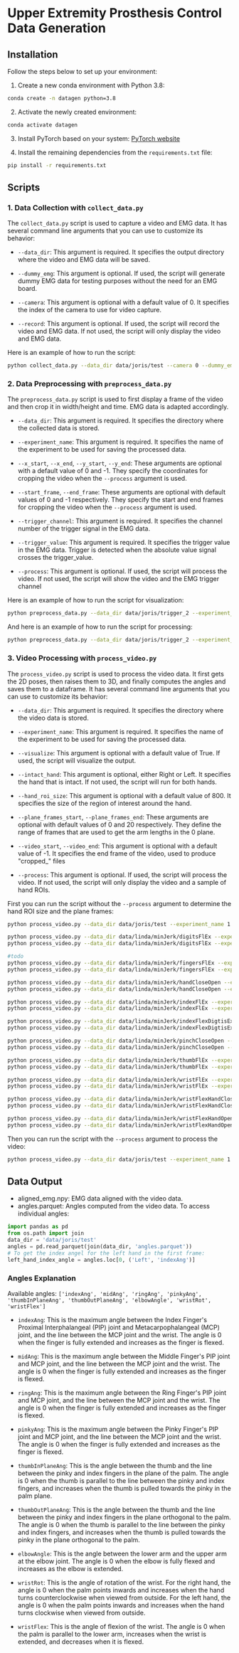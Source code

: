 # Upper Extremity Prosthesis Control Data Generation

## Installation

Follow the steps below to set up your environment:

1. Create a new conda environment with Python 3.8:

```bash
conda create -n datagen python=3.8
```

2. Activate the newly created environment:

```bash
conda activate datagen
```

3. Install PyTorch based on your system: [PyTorch website](https://pytorch.org/get-started/locally/)

4. Install the remaining dependencies from the `requirements.txt` file:

```bash
pip install -r requirements.txt
```

## Scripts

### 1. Data Collection with `collect_data.py`

The `collect_data.py` script is used to capture a video and EMG data. It has several command line arguments that you can
use to customize its behavior:

- `--data_dir`: This argument is required. It specifies the output directory where the video and EMG data will be saved.

- `--dummy_emg`: This argument is optional. If used, the script will generate dummy EMG data for testing purposes
  without the need for an EMG board.

- `--camera`: This argument is optional with a default value of 0. It specifies the index of the camera to use for video
  capture.

- `--record`: This argument is optional. If used, the script will record the video and EMG data. If not used, the script
  will only display the video and EMG data.



Here is an example of how to run the script:

```bash
python collect_data.py --data_dir data/joris/test --camera 0 --dummy_emg --record
```

### 2. Data Preprocessing with `preprocess_data.py`

The `preprocess_data.py` script is used to first display a frame of the video and then crop it in width/height and time.
EMG data is adapted accordingly.

- `--data_dir`: This argument is required. It specifies the directory where the collected data is stored.

- `--experiment_name`: This argument is required. It specifies the name of the experiment
  to be used for saving the processed data.

- `--x_start`, `--x_end`, `--y_start`, `--y_end`: These arguments are optional with a default value of 0 and -1. They specify
  the coordinates for cropping the video when the `--process` argument is used.

- `--start_frame`, `--end_frame`: These arguments are optional with default values of 0 and -1 respectively. They
  specify the start and end frames for cropping the video when the `--process` argument is used.

- `--trigger_channel`: This argument is required. It specifies the channel number of the trigger signal in the EMG data.

- `--trigger_value`: This argument is required. It specifies the trigger value in the EMG data. Trigger is detected when
  the absolute value signal crosses the trigger_value.

- `--process`: This argument is optional. If used, the script will process the video. If not used, the script will show the video and the EMG trigger channel

Here is an example of how to run the script for visualization:

```bash
python preprocess_data.py --data_dir data/joris/trigger_2 --experiment_name 1 --trigger_channel 7 
```

And here is an example of how to run the script for processing:

```bash
python preprocess_data.py --data_dir data/joris/trigger_2 --experiment_name 1 --start_frame 544 --end_frame 14246 --trigger_channel 7 --trigger_value 600 --process
```

### 3. Video Processing with `process_video.py`

The `process_video.py` script is used to process the video data. It first gets the 2D poses, then raises them to 3D, and
finally computes the angles and saves them to a dataframe. It has several command line arguments that you can use to
customize its behavior:


- `--data_dir`: This argument is required. It specifies the directory where the video data is stored.

- `--experiment_name`: This argument is required. It specifies the name of the experiment to be used for saving the
  processed data.

- `--visualize`: This argument is optional with a default value of True. If used, the script will visualize the output.

- `--intact_hand`: This argument is optional, either Right or Left. It specifies the hand that is intact. If not used, the script will run for both hands.

- `--hand_roi_size`: This argument is optional with a default value of 800. It specifies the size of the region of interest
  around the hand.

- `--plane_frames_start`, `--plane_frames_end`: These arguments are optional with default values of 0 and 20 respectively. They define the range of frames that are used to get the arm lengths in the 0 plane.

- `--video_start`, `--video_end`: This argument is optional with a default value of -1. It specifies the end frame of the video, used to produce "cropped_" files

- `--process`: This argument is optional. If used, the script will process the video. If not used, the script will only
  display the video and a sample of hand ROIs.


First you can run the script without the `--process` argument to determine the hand ROI size and the plane frames:
```bash
python process_video.py --data_dir data/joris/test --experiment_name 1

python process_video.py --data_dir data/linda/minJerk/digitsFlEx --experiment_name 1 --hand_roi_size 450
python process_video.py --data_dir data/linda/minJerk/digitsFlEx --experiment_name 1 --hand_roi_size 450 --visualize --intact_hand Left --plane_frames_start 200 --plane_frames_end 500 --video_start 500 --video_end 2200 --process

#todo
python process_video.py --data_dir data/linda/minJerk/fingersFlEx --experiment_name 1 --hand_roi_size 450
python process_video.py --data_dir data/linda/minJerk/fingersFlEx --experiment_name 1 --hand_roi_size 450 --visualize --intact_hand Left --plane_frames_start 200 --plane_frames_end 500 --video_start 500 --video_end 2400 --process

python process_video.py --data_dir data/linda/minJerk/handCloseOpen --experiment_name 1 --hand_roi_size 450
python process_video.py --data_dir data/linda/minJerk/handCloseOpen --experiment_name 1 --hand_roi_size 450 --visualize --intact_hand Left --plane_frames_start 100 --plane_frames_end 400 --video_start 400 --video_end 2200 --process

python process_video.py --data_dir data/linda/minJerk/indexFlEx --experiment_name 1 --hand_roi_size 450
python process_video.py --data_dir data/linda/minJerk/indexFlEx --experiment_name 1 --hand_roi_size 450 --visualize --intact_hand Left --plane_frames_start 100 --plane_frames_end 400 --video_start 450 --video_end 3700 --process

python process_video.py --data_dir data/linda/minJerk/indexFlexDigtisEx --experiment_name 1 --hand_roi_size 450
python process_video.py --data_dir data/linda/minJerk/indexFlexDigtisEx --experiment_name 1 --hand_roi_size 450 --visualize --intact_hand Left --plane_frames_start 150 --plane_frames_end 500 --video_start 550 --video_end 2400 --process

python process_video.py --data_dir data/linda/minJerk/pinchCloseOpen --experiment_name 1 --hand_roi_size 450
python process_video.py --data_dir data/linda/minJerk/pinchCloseOpen --experiment_name 1 --hand_roi_size 450 --visualize --intact_hand Left --plane_frames_start 100 --plane_frames_end 400 --video_start 500 --video_end 2000 --process

python process_video.py --data_dir data/linda/minJerk/thumbFlEx --experiment_name 1 --hand_roi_size 450
python process_video.py --data_dir data/linda/minJerk/thumbFlEx --experiment_name 1 --hand_roi_size 450 --visualize --intact_hand Left --plane_frames_start 100 --plane_frames_end 400 --video_start 450 --video_end 2400 --process

python process_video.py --data_dir data/linda/minJerk/wristFlEx --experiment_name 1 --hand_roi_size 450
python process_video.py --data_dir data/linda/minJerk/wristFlEx --experiment_name 1 --hand_roi_size 450 --visualize --intact_hand Left --plane_frames_start 100 --plane_frames_end 400 --video_start 650 --video_end 2500 --process

python process_video.py --data_dir data/linda/minJerk/wristFlexHandClose --experiment_name 1 --hand_roi_size 450
python process_video.py --data_dir data/linda/minJerk/wristFlexHandClose --experiment_name 1 --hand_roi_size 450 --visualize --intact_hand Left --plane_frames_start 100 --plane_frames_end 400 --video_start 500 --video_end 2500 --process

python process_video.py --data_dir data/linda/minJerk/wristFlexHandOpen --experiment_name 1 --hand_roi_size 450
python process_video.py --data_dir data/linda/minJerk/wristFlexHandOpen --experiment_name 1 --hand_roi_size 450 --visualize --intact_hand Left --plane_frames_start 150 --plane_frames_end 500 --video_start 600 --video_end 2800 --process


```

Then you can run the script with the `--process` argument to process the video:
```bash
python process_video.py --data_dir data/joris/test --experiment_name 1 --visualize --intact_hand Right --hand_roi_size 400 --plane_frames_start 0 --plane_frames_end 40 --process
```

## Data Output

- aligned_emg.npy: EMG data aligned with the video data.
- angles.parquet: Angles computed from the video data. To access individual angles:

```python
import pandas as pd
from os.path import join
data_dir = 'data/joris/test'
angles = pd.read_parquet(join(data_dir, 'angles.parquet'))
# To get the index angel for the left hand in the first frame:
left_hand_index_angle = angles.loc[0, ('Left', 'indexAng')]
```

### Angles Explanation
Available angles: `['indexAng', 'midAng', 'ringAng', 'pinkyAng', 'thumbInPlaneAng', 'thumbOutPlaneAng', 'elbowAngle', 'wristRot', 'wristFlex']`

- `indexAng`: This is the maximum angle between the Index Finger's Proximal Interphalangeal (PIP) joint and Metacarpophalangeal (MCP) joint, and the line between the MCP joint and the wrist. The angle is 0 when the finger is fully extended and increases as the finger is flexed.

- `midAng`: This is the maximum angle between the Middle Finger's PIP joint and MCP joint, and the line between the MCP joint and the wrist. The angle is 0 when the finger is fully extended and increases as the finger is flexed.

- `ringAng`: This is the maximum angle between the Ring Finger's PIP joint and MCP joint, and the line between the MCP joint and the wrist. The angle is 0 when the finger is fully extended and increases as the finger is flexed.

- `pinkyAng`: This is the maximum angle between the Pinky Finger's PIP joint and MCP joint, and the line between the MCP joint and the wrist. The angle is 0 when the finger is fully extended and increases as the finger is flexed.

- `thumbInPlaneAng`: This is the angle between the thumb and the line between the pinky and index fingers in the plane of the palm. The angle is 0 when the thumb is parallel to the line between the pinky and index fingers, and increases when the thumb is pulled towards the pinky in the palm plane.

- `thumbOutPlaneAng`: This is the angle between the thumb and the line between the pinky and index fingers in the plane orthogonal to the palm. The angle is 0 when the thumb is parallel to the line between the pinky and index fingers, and increases when the thumb is pulled towards the pinky in the plane orthogonal to the palm.

- `elbowAngle`: This is the angle between the lower arm and the upper arm at the elbow joint. The angle is 0 when the elbow is fully flexed and increases as the elbow is extended.

- `wristRot`: This is the angle of rotation of the wrist. For the right hand, the angle is 0 when the palm points inwards and increases when the hand turns counterclockwise when viewed from outside. For the left hand, the angle is 0 when the palm points inwards and increases when the hand turns clockwise when viewed from outside.

- `wristFlex`: This is the angle of flexion of the wrist. The angle is 0 when the palm is parallel to the lower arm, increases when the wrist is extended, and decreases when it is flexed.